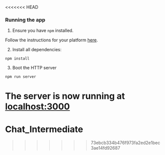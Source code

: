 <<<<<<< HEAD
### Running the app

1. Ensure you have `npm` installed.

Follow the instructions for your platform [here](https://github.com/npm/npm).

2. Install all dependencies:

````
npm install
````

3. Boot the HTTP server

````
npm run server
````

The server is now running at [localhost:3000](localhost:3000)
=======
# Chat_Intermediate

>>>>>>> 73ebcb334b476f973fa2ed2e1bec3ae14fd92687
